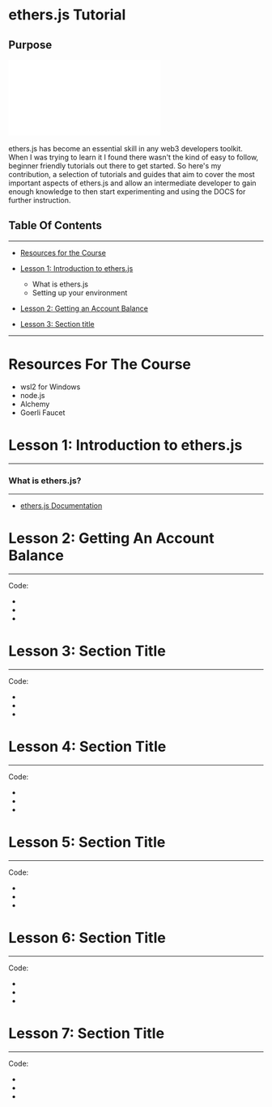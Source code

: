 # ethers.js Tutorial

## Purpose

![](./src/images/ethers.js)

ethers.js has become an essential skill in any web3 developers toolkit. When I was trying to learn it I found there wasn't the kind of easy to follow, beginner friendly tutorials out there to get started. So here's my contribution, a selection of tutorials and guides that aim to cover the most important aspects of ethers.js and allow an intermediate developer to gain enough knowledge to then start experimenting and using the DOCS for further instruction.

## Table Of Contents

---

- [Resources for the Course](#)
- [Lesson 1: Introduction to ethers.js](#lesson-1-introduction-to-ethersjs)

  - What is ethers.js
  - Setting up your environment

- [Lesson 2: Getting an Account Balance](#Lesson-2:-Getting-An-Account-Balance)

- [Lesson 3: Section title](#Lesson-3:Section-Title)

---

# Resources For The Course

- wsl2 for Windows
- node.js
- Alchemy
- Goerli Faucet

# Lesson 1: Introduction to ethers.js

---

### What is ethers.js?

---

- [ethers.js Documentation](https://docs.ethers.org/v5/)

# Lesson 2: Getting An Account Balance

---

Code: [](link_to_the_Lesson_2_repo)

-
-
-

# Lesson 3: Section Title

---

Code: [](link_to_the_Lesson_2_repo)

-
-
-

# Lesson 4: Section Title

---

Code: [](link_to_the_Lesson_2_repo)

-
-
-

# Lesson 5: Section Title

---

Code: [](link_to_the_Lesson_2_repo)

-
-
-

# Lesson 6: Section Title

---

Code: [](link_to_the_Lesson_2_repo)

-
-
-

# Lesson 7: Section Title

---

Code: [](link_to_the_Lesson_2_repo)

-
-
-
